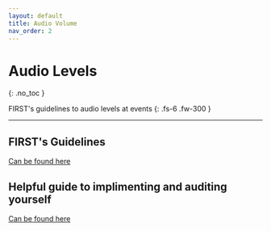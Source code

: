 ```yaml
---
layout: default
title: Audio Volume
nav_order: 2
---
```


# Audio Levels
{: .no_toc }

FIRST's guidelines to audio levels at events
{: .fs-6 .fw-300 }

---

## FIRST's Guidelines

[Can be found here](https://www.firstinspires.org/sites/default/files/uploads/championship/audio-level-expectations-at-first-events.pdf)

## Helpful guide to implimenting and auditing yourself

[Can be found here](https://docs.google.com/document/u/0/d/1-uQqw8_ZHddszRrk1j2u73Z4M2Z-GJe34fmxma0k0AE/mobilebasic)